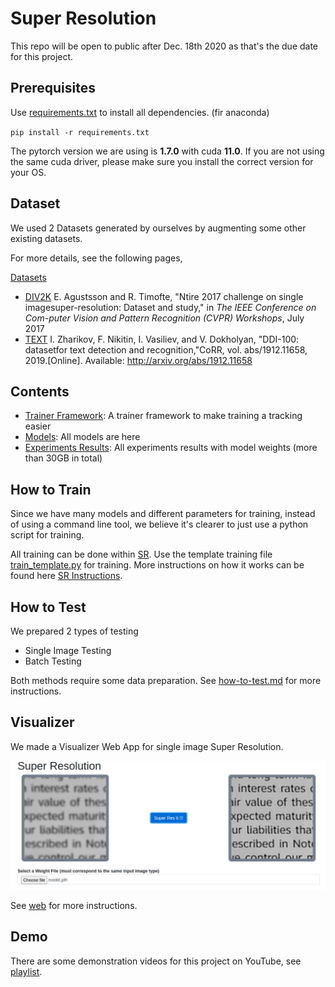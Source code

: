 # Super Resolution

This repo will be open to public after Dec. 18th 2020 as that's the due date for this project.

## Prerequisites

Use [requirements.txt](./requirements.txt) to install all dependencies. (fir anaconda)

`pip install -r requirements.txt`

The pytorch version we are using is **1.7.0** with cuda **11.0**. If you are not using the same cuda driver, please make sure you install the correct version for your OS.

## Dataset
We used 2 Datasets generated by ourselves by augmenting some other existing datasets.

For more details, see the following pages,

[Datasets](./datasets)
- [DIV2K](./datasets/DIV2K) E.  Agustsson  and  R.  Timofte,  "Ntire  2017  challenge  on  single  imagesuper-resolution: Dataset and study," in *The IEEE Conference on Com-puter Vision and Pattern Recognition (CVPR) Workshops*, July 2017
- [TEXT](./datasets/TEXT) I. Zharikov, F. Nikitin, I. Vasiliev, and V. Dokholyan, "DDI-100: datasetfor  text  detection  and  recognition,"CoRR,  vol.  abs/1912.11658,  2019.[Online]. Available: http://arxiv.org/abs/1912.11658


## Contents

- [Trainer Framework](./SR): A trainer framework to make training a tracking easier
- [Models](./SR/model): All models are here
- [Experiments Results](https://onedrive.live.com/?authkey=%21AFA6I61NVeysBP8&id=7A78FD2CB5D891D5%21161697&cid=7A78FD2CB5D891D5): All experiments results with model weights (more than 30GB in total)

## How to Train

Since we have many models and different parameters for training, instead of using a command line tool, we believe it's clearer to just use a python script for training.

All training can be done within [SR](./SR). Use the template training file [train_template.py](./SR/train_template.py) for training. More instructions on how it works can be found here [SR Instructions](./SR/README.md).


## How to Test

We prepared 2 types of testing
- Single Image Testing
- Batch Testing

Both methods require some data preparation. See [how-to-test.md](./how-to-test.md) for more instructions.

## Visualizer

We made a Visualizer Web App for single image Super Resolution.

![image-20201218174628302](web/README.assets/image-20201218174823024.png)

See [web](./web/README.md) for more instructions.

## Demo

There are some demonstration videos for this project on YouTube, see [playlist](https://www.youtube.com/playlist?list=PLUxw2JoWliip9Cin-sho2xMPRpKqa89Tz).